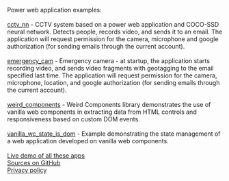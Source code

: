 Power web application examples:
<br><br>
<a href="/cctv_nn/">cctv_nn</a> - CCTV system based on a power web application and COCO-SSD neural network. Detects people, records video, and sends it to an email. The application will request permission for the camera, microphone and google authorization (for sending emails through the current account).
<br><br>
<a href="/emergency_cam/">emergency_cam</a> - Emergency camera - at startup, the application starts recording video, and sends video fragments with geotagging to the email specified last time. The application will request permission for the camera, microphone, location, and google authorization (for sending emails through the current account).
<br><br>
<a href="/weird_components/">weird_components</a> - Weird Components library demonstrates the use of vanilla web components in extracting data from HTML controls and responsiveness based on custom DOM events.
<br><br>
<a href="/vanilla_wc_state_is_dom/">vanilla_wc_state_is_dom</a> - Example demonstrating the state management of a web application developed on vanilla web components.
<br><br>
<a href="https://balajahe.github.io/">Live demo of all these apps</a>
<br>
<a href="https://github.com/balajahe/balajahe.github.io">Sources on GitHub</a>
<br>
<a href="/privacy-policy.html">Privacy policy</a>

